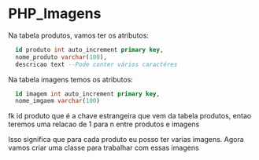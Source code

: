 # PHP_Imagens

Na tabela produtos, vamos ter os atributos:

```sql
  id produto int auto_increment primary key,
  nome_produto varchar(100),
  descricao text --Pode conter vários caractéres
```

Na tabela imagens temos os atributos:

```sql
  id imagem int auto_increment primary key,
  nome_imgaem varchar(100)
```

fk id produto que é a chave estrangeira que vem da tabela produtos, entao
teremos uma relacao de 1 para n entre produtos e imagens

Isso significa que para cada produto eu posso ter varias imagens.
Agora vamos criar uma classe para trabalhar com essas imagens
